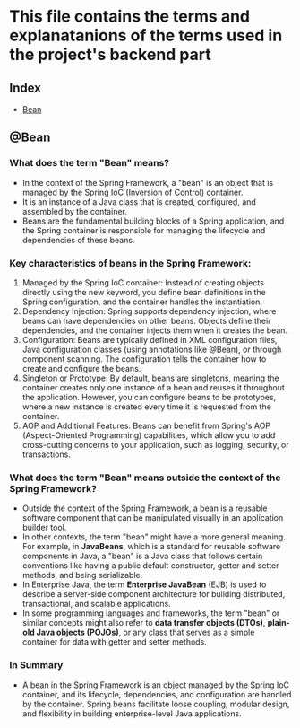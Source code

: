 # This file contains the terms and explanatanions of the terms used in the project's backend part

## Index

- [Bean](#bean)

## @Bean

### What does the term "Bean" means?

- In the context of the Spring Framework, a "bean" is an object that is managed by the Spring IoC (Inversion of Control) container.
- It is an instance of a Java class that is created, configured, and assembled by the container. 
- Beans are the fundamental building blocks of a Spring application, and the Spring container is responsible for managing the lifecycle and dependencies of these beans.
  
### Key characteristics of beans in the Spring Framework:

1. Managed by the Spring IoC container: Instead of creating objects directly using the new keyword, you define bean definitions in the Spring configuration, and the container handles the instantiation.
2. Dependency Injection: Spring supports dependency injection, where beans can have dependencies on other beans. Objects define their dependencies, and the container injects them when it creates the bean.
3. Configuration: Beans are typically defined in XML configuration files, Java configuration classes (using annotations like @Bean), or through component scanning. The configuration tells the container how to create and configure the beans.
4. Singleton or Prototype: By default, beans are singletons, meaning the container creates only one instance of a bean and reuses it throughout the application. However, you can configure beans to be prototypes, where a new instance is created every time it is requested from the container.
5. AOP and Additional Features: Beans can benefit from Spring's AOP (Aspect-Oriented Programming) capabilities, which allow you to add cross-cutting concerns to your application, such as logging, security, or transactions.

### What does the term "Bean" means outside the context of the Spring Framework?

- Outside the context of the Spring Framework, a bean is a reusable software component that can be manipulated visually in an application builder tool.
- In other contexts, the term "bean" might have a more general meaning. For example, in **JavaBeans**, which is a standard for reusable software components in Java, a "bean" is a Java class that follows certain conventions like having a public default constructor, getter and setter methods, and being serializable.
- In Enterprise Java, the term **Enterprise JavaBean** (EJB) is used to describe a server-side component architecture for building distributed, transactional, and scalable applications.
- In some programming languages and frameworks, the term "bean" or similar concepts might also refer to **data transfer objects (DTOs)**, **plain-old Java objects (POJOs)**, or any class that serves as a simple container for data with getter and setter methods.
  
### In Summary

- A bean in the Spring Framework is an object managed by the Spring IoC container, and its lifecycle, dependencies, and configuration are handled by the container. Spring beans facilitate loose coupling, modular design, and flexibility in building enterprise-level Java applications.
